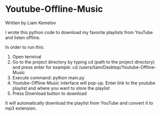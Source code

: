 # Youtube-Offline-Music

Written by Liam Kemelov


I wrote this python code to download my favorite
playlists from YouTube and listen
offline. 

In order to run this:
  1. Open terminal 
  2. Go to the project directory by typing cd (path to the project directory) and press enter
        for example: cd /users/liam/Desktop/Youtube-Offline-Music
  4. Execute command:    python main.py
  5. Youtube-Offline-Music interface will pop-up. Enter link to the youtube playlist and where you want to store the playlist
  6. Press Download button to download
 
 It will automatically download the playlist from YouTube and convert it to mp3 extension.
